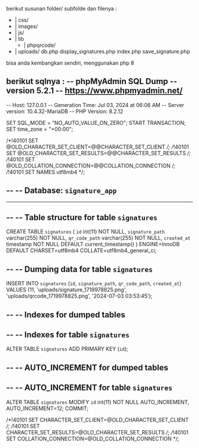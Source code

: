 berikut susunan folder/ subfolde dan filenya :
- | css/
- | images/
- | js/
- | lib
    - | phpqrcode/
- | uploads/
db.php
display_signatures.php
index.php
save_signature.php


bisa anda kembangkan sendiri, menggunakan php 8

berikut sqlnya :
-- phpMyAdmin SQL Dump
-- version 5.2.1
-- https://www.phpmyadmin.net/
--
-- Host: 127.0.0.1
-- Generation Time: Jul 03, 2024 at 06:06 AM
-- Server version: 10.4.32-MariaDB
-- PHP Version: 8.2.12

SET SQL_MODE = "NO_AUTO_VALUE_ON_ZERO";
START TRANSACTION;
SET time_zone = "+00:00";


/*!40101 SET @OLD_CHARACTER_SET_CLIENT=@@CHARACTER_SET_CLIENT */;
/*!40101 SET @OLD_CHARACTER_SET_RESULTS=@@CHARACTER_SET_RESULTS */;
/*!40101 SET @OLD_COLLATION_CONNECTION=@@COLLATION_CONNECTION */;
/*!40101 SET NAMES utf8mb4 */;

--
-- Database: `signature_app`
--

-- --------------------------------------------------------

--
-- Table structure for table `signatures`
--

CREATE TABLE `signatures` (
  `id` int(11) NOT NULL,
  `signature_path` varchar(255) NOT NULL,
  `qr_code_path` varchar(255) NOT NULL,
  `created_at` timestamp NOT NULL DEFAULT current_timestamp()
) ENGINE=InnoDB DEFAULT CHARSET=utf8mb4 COLLATE=utf8mb4_general_ci;

--
-- Dumping data for table `signatures`
--

INSERT INTO `signatures` (`id`, `signature_path`, `qr_code_path`, `created_at`) VALUES
(11, 'uploads/signature_1719978825.png', 'uploads/qrcode_1719978825.png', '2024-07-03 03:53:45');

--
-- Indexes for dumped tables
--

--
-- Indexes for table `signatures`
--
ALTER TABLE `signatures`
  ADD PRIMARY KEY (`id`);

--
-- AUTO_INCREMENT for dumped tables
--

--
-- AUTO_INCREMENT for table `signatures`
--
ALTER TABLE `signatures`
  MODIFY `id` int(11) NOT NULL AUTO_INCREMENT, AUTO_INCREMENT=12;
COMMIT;

/*!40101 SET CHARACTER_SET_CLIENT=@OLD_CHARACTER_SET_CLIENT */;
/*!40101 SET CHARACTER_SET_RESULTS=@OLD_CHARACTER_SET_RESULTS */;
/*!40101 SET COLLATION_CONNECTION=@OLD_COLLATION_CONNECTION */;
